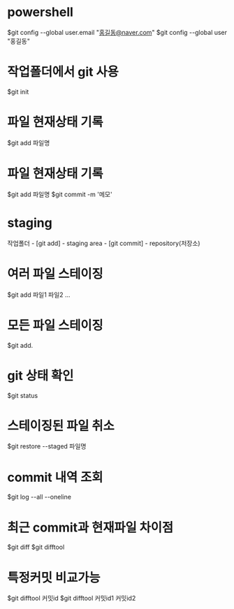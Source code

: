# powershell
$git config --global user.email "홍길동@naver.com"
$git config --global user "홍길동"


# 작업폴더에서 git 사용
$git init

# 파일 현재상태 기록
$git add 파일명

# 파일 현재상태 기록
$git add 파일명
$git commit -m '메모'

# staging
작업폴더 - [git add] - staging area - [git commit] - repository(저장소)

# 여러 파일 스테이징
$git add 파일1 파일2 ...

# 모든 파일 스테이징
$git add.

# git 상태 확인
$git status

# 스테이징된 파일 취소
$git restore --staged 파일명

# commit 내역 조회
$git log --all --oneline

# 최근 commit과 현재파일 차이점 
$git diff
$git difftool

# 특정커밋 비교가능
$git difftool 커밋id
$git difftool 커밋id1 커밋id2